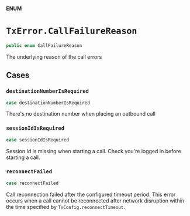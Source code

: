 **ENUM**

# `TxError.CallFailureReason`

```swift
public enum CallFailureReason
```

The underlying reason of the call errors

## Cases
### `destinationNumberIsRequired`

```swift
case destinationNumberIsRequired
```

There's no destination number when placing an outbound call

### `sessionIdIsRequired`

```swift
case sessionIdIsRequired
```

Session Id is missing when starting a call. Check you're logged in before starting a call.

### `reconnectFailed`

```swift
case reconnectFailed
```

Call reconnection failed after the configured timeout period.
This error occurs when a call cannot be reconnected after network disruption within the time specified by `TxConfig.reconnectTimeout`.
